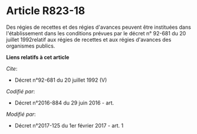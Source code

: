 # Article R823-18

Des régies de recettes et des régies d'avances peuvent être instituées dans l'établissement dans les conditions prévues par
le décret n° 92-681 du 20 juillet 1992relatif aux régies de recettes et aux régies d'avances des organismes publics.

**Liens relatifs à cet article**

_Cite_:

  - Décret n°92-681 du 20 juillet 1992 (V)

_Codifié par_:

  - Décret n°2016-884 du 29 juin 2016 - art.

_Modifié par_:

  - Décret n°2017-125 du 1er février 2017 - art. 1
